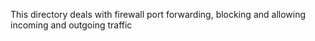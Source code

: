 This directory deals with firewall port forwarding, blocking and allowing incoming and outgoing traffic
